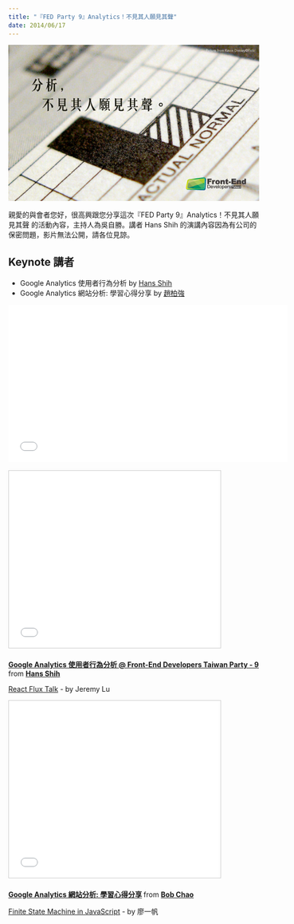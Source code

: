```yaml
---
title: "『FED Party 9』Analytics！不見其人願見其聲"
date: 2014/06/17
---
```


![Analytics！不見其人願見其聲](/images/act-9.png)

親愛的與會者您好，很高興跟您分享這次『FED Party 9』Analytics！不見其人願見其聲
的活動內容，主持人為吳自勝。講者 Hans Shih 的演講內容因為有公司的保密問題，影片無法公開，請各位見諒。

## Keynote 講者

  * Google Analytics 使用者行為分析 by [Hans Shih](http://goo.gl/gcbQIg)
  * Google Analytics 網站分析: 學習心得分享 by [趙柏強](http://goo.gl/tZpRSO)

<p>
<iframe width="560" height="315" src="//www.youtube.com/embed/x-Tfdb998Ao?list=PLmwIWrPep6nnr9VDcD17SGunsXBebM7Vc" frameborder="0" allowfullscreen></iframe>
</p>

<p>
<iframe src="//www.slideshare.net/slideshow/embed_code/35996560" width="425" height="355" frameborder="0" marginwidth="0" marginheight="0" scrolling="no" style="border:1px solid #CCC; border-width:1px; margin-bottom:5px; max-width: 100%;" allowfullscreen> </iframe> <div style="margin-bottom:5px"> <strong> <a href="//www.slideshare.net/OortShih/google-analytics-35996560" title="Google Analytics 使用者行為分析 @ Front-End Developers Taiwan Party - 9" target="_blank">Google Analytics 使用者行為分析 @ Front-End Developers Taiwan Party - 9</a> </strong> from <strong><a href="//www.slideshare.net/OortShih" target="_blank">Hans Shih</a></strong> </div>
</p>

[React Flux Talk](https://www.facebook.com/groups/f2e.tw/689879977716037) - by Jeremy Lu

<p>
<iframe src="//www.slideshare.net/slideshow/embed_code/35968252" width="425" height="355" frameborder="0" marginwidth="0" marginheight="0" scrolling="no" style="border:1px solid #CCC; border-width:1px; margin-bottom:5px; max-width: 100%;" allowfullscreen> </iframe> <div style="margin-bottom:5px"> <strong> <a href="//www.slideshare.net/bobchao/google-analytics-35968252" title="Google Analytics 網站分析: 學習心得分享" target="_blank">Google Analytics 網站分析: 學習心得分享</a> </strong> from <strong><a href="//www.slideshare.net/bobchao" target="_blank">Bob Chao</a></strong> </div>
</p>

[Finite State Machine in JavaScript](https://www.facebook.com/groups/f2e.tw/690095544361147/) - by 廖一帆
